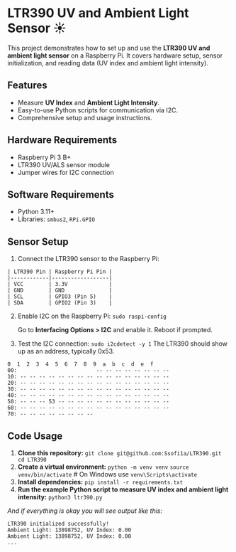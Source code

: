 # LTR390 UV and Ambient Light Sensor ☀️

This project demonstrates how to set up and use the **LTR390 UV and ambient light sensor** on a Raspberry Pi. It covers hardware setup, sensor initialization, and reading data (UV index and ambient light intensity).

## Features
- Measure **UV Index** and **Ambient Light Intensity**.
- Easy-to-use Python scripts for communication via I2C.
- Comprehensive setup and usage instructions.

## Hardware Requirements
- Raspberry Pi 3 B+
- LTR390 UV/ALS sensor module
- Jumper wires for I2C connection

## Software Requirements
- Python 3.11+
- Libraries: `smbus2`, `RPi.GPIO`

## Sensor Setup
1. Connect the LTR390 sensor to the Raspberry Pi:
```
| LTR390 Pin | Raspberry Pi Pin |
|------------|------------------|
| VCC        | 3.3V             |
| GND        | GND              |
| SCL        | GPIO3 (Pin 5)    |
| SDA        | GPIO2 (Pin 3)    |
```
2. Enable I2C on the Raspberry Pi:
    `sudo raspi-config`
  
    Go to **Interfacing Options > I2C** and enable it.
    Reboot if prompted.

3. Test the I2C connection:
  `sudo i2cdetect -y 1`
  The LTR390 should show up as an address, typically 0x53.
  ```        
0  1  2  3  4  5  6  7  8  9  a  b  c  d  e  f
00:                         -- -- -- -- -- -- -- -- 
10: -- -- -- -- -- -- -- -- -- -- -- -- -- -- -- -- 
20: -- -- -- -- -- -- -- -- -- -- -- -- -- -- -- -- 
30: -- -- -- -- -- -- -- -- -- -- -- -- -- -- -- -- 
40: -- -- -- -- -- -- -- -- -- -- -- -- -- -- -- -- 
50: -- -- -- 53 -- -- -- -- -- -- -- -- -- -- -- -- 
60: -- -- -- -- -- -- -- -- -- -- -- -- -- -- -- -- 
70: -- -- -- -- -- -- -- --                         
  ```
## Code Usage
1. **Clone this repository:** 
    `git clone git@github.com:Ssofi1a/LTR390.git
    cd LTR390`
2. **Create a virtual environment:**
   `python -m venv venv`
   `source venv/bin/activate`  # On Windows use `venv\Scripts\activate`
3. **Install dependencies:**
   `pip install -r requirements.txt`
4. **Run the example Python script to measure UV index and ambient light intensity:**
  `python3 ltr390.py`

*And if everything is okay you will see output like this:* 
```
LTR390 initialized successfully!
Ambient Light: 13898752, UV Index: 0.00
Ambient Light: 13898752, UV Index: 0.00
...
```
